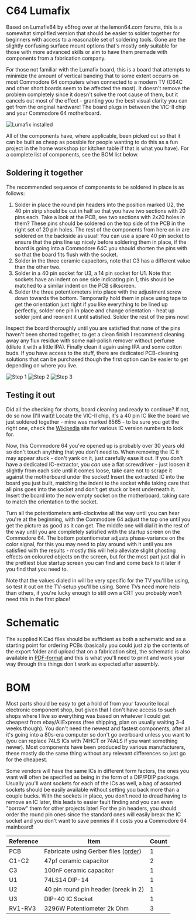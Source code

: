 # C64 Lumafix
Based on Lumafix64 by e5frog over at the lemon64.com forums, this is a somewhat simplified version that should be easier to solder together for beginners with access to a reasonable set of soldering tools. Gone are the slightly confusing surface mount options that's mostly only suitable for those with more advanced skills or aim to have them premade with components from a fabrication company.

For those not familiar with the Lumafix board, this is a board that attempts to minimize the amount of vertical banding that to some extent occurrs on most Commodore 64 computers when connected to a modern TV (C64C and other short boards seem to be affected the most). It doesn't remove the problem completely since it doesn't solve the root cause of them, but it cancels out most of the effect - granting you the best visual clarity you can get from the original hardware! The board plugs in between the VIC-II chip and your Commodore 64 motherboard.

![Lumafix installed](https://github.com/tebl/C64-Lumafix/raw/master/Gallery/2018-10-06%2023.15.37.jpg)

All of the components have, where applicable, been picked out so that it can be built as cheap as possible for people wanting to do this as a fun project in the home workshop (or kitchen table if that is what you have). For a complete list of components, see the BOM list below. 

## Soldering it together
The recommended sequence of components to be soldered in place is as follows:

1. Solder in place the round pin headers into the position marked U2, the 40 pin strip should be cut in half so that you have two sections with 20 pins each. Take a look at the PCB, see two sections with 2x20 holes in them? These pins should be soldered on the top side of the PCB in the right set of 20 pin holes. The rest of the components from here on in are soldered on the backside as usual! You can use a spare 40 pin socket to ensure that the pins line up nicely before soldering them in place, if the board is going into a Commodore 64C you should shorten the pins with so that the board fits flush with the socket.
2. Solder in the three ceramic capacitors, note that C3 has a different value than the other two.
3. Solder in a 40 pin socket for U3, a 14 pin socket for U1. Note that sockets have an indent on one side indicating pin 1, this should be matched to a similar indent on the PCB silkscreen.
4. Solder the three potentiometers into place with the adjustment screw down towards the bottom. Temporarily hold them in place using tape to get the orientation just right if you like everything to be lined up perfectly, solder one pin in place and change orientation - heat up solder joint and reorient it until satisfied. Solder the rest of the pins now!

Inspect the board thoroughly until you are satisfied that none of the pins haven't been shorted together, to get a clean finish I recommend cleaning away any flux residue with some nail-polish remover without perfume (dilute it with a little IPA). Finally clean it again using IPA and some cotton buds. If you have access to the stuff, there are dedicated PCB-cleaning solutions that can be purchased though the first option can be easier to get depending on where you live.

![Step 1](https://github.com/tebl/C64-Lumafix/raw/master/Gallery/2018-10-07%2001.00.25.jpg)
![Step 2](https://github.com/tebl/C64-Lumafix/raw/master/Gallery/2018-10-07%2000.57.11.jpg)
![Step 3](https://github.com/tebl/C64-Lumafix/raw/master/Gallery/2018-10-06%2001.15.19.jpg)

## Testing it out
Did all the checking for shorts, board cleaning and ready to continue? If not, do so now (I'll wait)! Locate the VIC-II chip, it's a 40 pin IC like the board we just soldered together - mine was marked 8565 - to be sure you get the right one, check the [Wikipedia](https://en.wikipedia.org/wiki/MOS_Technology_VIC-II#List_of_VIC-II_versions) site for various IC version numbers to look for.

Now, this Commodore 64 you've opened up is probably over 30 years old so don't touch anything that you don't need to. When removing the IC it may appear stuck - don't yank on it, just carefully ease it out. If you don't have a dedicated IC-extractor, you _can_ use a flat screwdriver - just loosen it slightly from each side until it comes loose, take care not to scrape it against the motherboard under the socket! Insert the extracted IC into the board you just built, matching the indent to the socket while taking care that all pins goes into the socket and don't get stuck or bent underneath it. Insert the board into the now empty socket on the motherboard, taking care to match the orientation to the socket.

Turn all the potentiometers anti-clockwise all the way until you can hear you're at the beginning, with the Commodore 64 adjust the top one until you get the picture as good as it can get. The middle one will dial it in the rest of the way until you are completely satisfied with the startup screen on the Commodore 64. The bottom potentiometer adjusts phase-variance on the color signal, for this you may need to play around with it until you are satisfied with the results - mostly this will help alleviate slight ghosting effects on coloured objects on the screen, but for the most part just dial in the prettiest blue startup screen you can find and come back to it later if you find that you need to.

Note that the values dialed in will be very specific for the TV you'll be using, so test it out on the TV-setup you'll be using. Some TVs need more help than others, if you're lucky enough to still own a CRT you probably won't need this in the first place!


# Schematic
The supplied KiCad files should be sufficient as both a schematic and as a  starting point for ordering PCBs (basically you could just zip the contents of the export folder and upload that on a fabrication site), the schematic is also available in [PDF-format](https://github.com/tebl/C64-Lumafix/raw/master/export/Lumafix.pdf) and this is what you'll need to print and work your way through this things don't work as expected after assembly.

# BOM
Most parts should be easy to get a hold of from your favourite local electronic component shop, but given that I don't have access to such shops where I live so everything was based on whatever I could get cheapest from ebay/AliExpress (free shipping, plan on usually waiting 3-4 weeks though). You don't need the newest and fastest components, after all it's going into a 80s-era computer so don't go overboard unless you want to (you can replace 74LS ICs with 74HCT or 74ALS if you want something newer). Most components have been produced by various manufacturers, these mostly do the same thing without any relevant differences so just go for the cheapest.

Some vendors will have the same ICs in different form factors, the ones you want will often be specified as being in the form of a DIP/PDIP package. Usually you'll want sockets for each of the ICs as well, a bag of assorted sockets should be easily available without setting you back more than a couple bucks. With the sockets in place, you don't need to dread having to remove an IC later, this leads to easier fault finding and you can even "borrow" them for other projects later! For the pin headers, you should order the round pin ones since the standard ones will easily break the IC socket and you don't want to save pennies if it costs you a Commodore 64 mainboard!

| Reference    | Item                                  | Count |
| ------------ | ------------------------------------- | ----- |
| PCB          | Fabricate using Gerber files ([order](https://www.pcbway.com/project/shareproject/Commodore_64_Lumafix.html))  |     1 |
| C1-C2        | 47pf ceramic capacitor                |     2 |
| C3           | 100nF ceramic capacitor               |     1 |
| U1           | 74LS14 DIP-14                         |     1 |
| U2           | 40 pin round pin header (break in 2)  |     1 |
| U3           | DIP-40 IC Socket                      |     1 |
| RV1-RV3      | 3296W Potentiometer 2k Ohm            |     3 |
